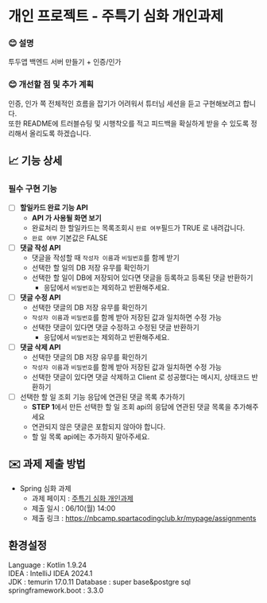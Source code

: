 # 개인 프로젝트 - 주특기 심화 개인과제  



### 😊 설명
투두앱 백엔드 서버 만들기 + 인증/인가
 


### 😊 개선할 점 및 추가 계획  
인증, 인가 쪽 전체적인 흐름을 잡기가 어려워서 튜터님 세션을 듣고 구현해보려고 합니다.  
또한 README에 트러블슈팅 및 시행착오를 적고 피드백을 확실하게 받을 수 있도록 정리해서 올리도록 하겠습니다.  




## 📈 기능 상세

### 필수 구현 기능

- [ ]  **할일카드 완료 기능 API**
    - **API 가 사용될 화면 보기**
    - 완료처리 한 할일카드는 목록조회시 `완료 여부`필드가 TRUE 로 내려갑니다.
    - `완료 여부` 기본값은 FALSE
- [ ]  **댓글 작성 API**       
    - 댓글을 작성할 때 `작성자 이름`과 `비밀번호`를 함께 받기
    - 선택한 할 일의 DB 저장 유무를 확인하기
    - 선택한 할 일이 DB에 저장되어 있다면 댓글을 등록하고 등록된 댓글 반환하기
        - 응답에서 `비밀번호`는 제외하고 반환해주세요.
- [ ]  **댓글 수정 API**
    - 선택한 댓글의 DB 저장 유무를 확인하기
    - `작성자 이름`과 `비밀번호`를 함께 받아 저장된 값과 일치하면 수정 가능
    - 선택한 댓글이 있다면 댓글 수정하고 수정된 댓글 반환하기
        - 응답에서 `비밀번호`는 제외하고 반환해주세요.
- [ ]  **댓글 삭제 API**
    - 선택한 댓글의 DB 저장 유무를 확인하기
    - `작성자 이름`과 `비밀번호`를 함께 받아 저장된 값과 일치하면 수정 가능
    - 선택한 댓글이 있다면 댓글 삭제하고 Client 로 성공했다는 메시지, 상태코드 반환하기
- [ ]  선택한 할 일 조회 기능 응답에 연관된 댓글 목록 추가하기
    - **STEP 1**에서 만든 선택한 할 일 조회 api의 응답에 연관된 댓글 목록을 추가해주세요
    - 연관되지 않은 댓글은 포함되지 않아야 합니다.
    - 할 일 목록 api에는 추가하지 말아주세요.

## ✉️ 과제 제출 방법

- Spring 심화 과제
    - 과제 페이지 : [주특기 심화 개인과제](https://www.notion.so/bf97a3def7ce48afbc57488b71eb4550?pvs=21)
    - 제출 일시 : 06/10(월) 14:00
    - 제출 링크 : https://nbcamp.spartacodingclub.kr/mypage/assignments
      
## 환경설정
Language : Kotlin 1.9.24  
IDEA : IntelliJ IDEA 2024.1  
JDK : temurin 17.0.11 
Database : super base&postgre sql  
springframework.boot : 3.3.0
